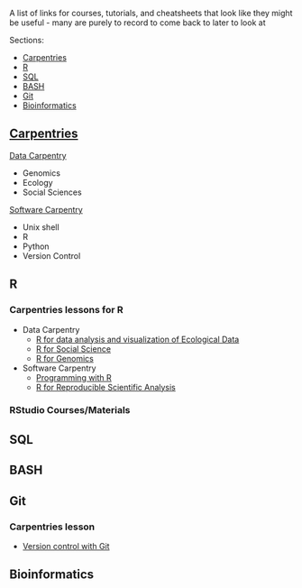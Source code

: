 A list of links for courses, tutorials, and cheatsheets that look like they might be useful - many are purely to record to come back to later to look at

Sections:
- [Carpentries](#carpentries)
- [R](#r)
- [SQL](#sql)
- [BASH](#bash)
- [Git](#git)
- [Bioinformatics](#bioinformatics)


## [Carpentries](http://carpentries.org)

[Data Carpentry](http://datacarpentry.org)
- Genomics
- Ecology
- Social Sciences

[Software Carpentry](https://software-carpentry.org/lessons/)
- Unix shell
- R
- Python
- Version Control



## R

### Carpentries lessons for R
- Data Carpentry 
  - [R for data analysis and visualization of Ecological Data](https://datacarpentry.org/R-ecology-lesson/)
  - [R for Social Science](https://datacarpentry.org/r-socialsci/)
  - [R for Genomics](https://datacarpentry.org/R-genomics/)
- Software Carpentry
  - [Programming with R](http://swcarpentry.github.io/r-novice-inflammation)
  - [R for Reproducible Scientific Analysis](http://swcarpentry.github.io/r-novice-gapminder)

### RStudio Courses/Materials


## SQL

## BASH

## Git

### Carpentries lesson
- [Version control with Git](http://swcarpentry.github.io/git-novice)

## Bioinformatics

